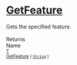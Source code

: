 # [GetFeature](./Signature-100663438.md)

Gets the specified feature.
<br><br>
Returns<img width=542/>Name
<br>
<sub>[T](./Signature-100663438.md)</sub><img width=500/><sub>[GetFeature](./Signature-100663438.md) ( [`String`](https://docs.microsoft.com/en-us/dotnet/api/System.String) )</sub><br>


